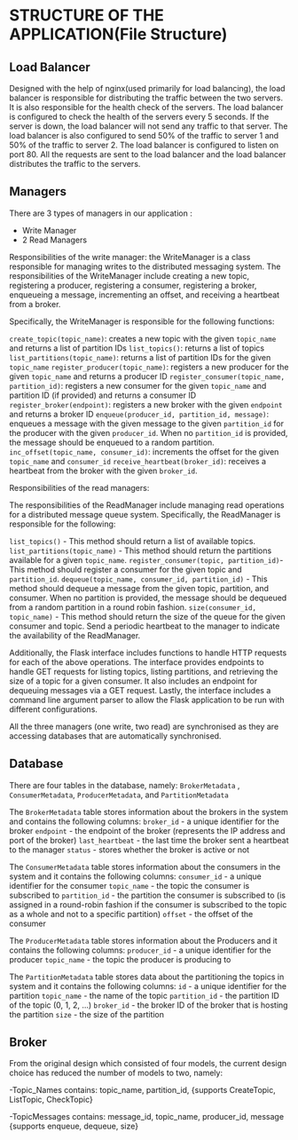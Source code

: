 # STRUCTURE OF THE APPLICATION(File Structure)

## Load Balancer 
Designed with the help of nginx(used primarily for load balancing), the load balancer is responsible for distributing the traffic between the two servers. It is also responsible for the health check of the servers. The load balancer is configured to check the health of the servers every 5 seconds. If the server is down, the load balancer will not send any traffic to that server. The load balancer is also configured to send 50% of the traffic to server 1 and 50% of the traffic to server 2. The load balancer is configured to listen on port 80. 
All the requests are sent to the load balancer and the load balancer distributes the traffic to the servers.

## Managers
There are 3 types of managers in our application :
- Write Manager 
- 2 Read Managers 

Responsibilities of the write manager: 
the WriteManager is a class responsible for managing writes to the distributed messaging system. The responsibilities of the WriteManager include creating a new topic, registering a producer, registering a consumer, registering a broker, enqueueing a message, incrementing an offset, and receiving a heartbeat from a broker.

Specifically, the WriteManager is responsible for the following functions:

`create_topic(topic_name)`: creates a new topic with the given `topic_name` and returns a list of partition IDs
`list_topics()`: returns a list of topics
`list_partitions(topic_name)`: returns a list of partition IDs for the given `topic_name`
`register_producer(topic_name)`: registers a new producer for the given `topic_name` and returns a producer ID
`register_consumer(topic_name, partition_id)`: registers a new consumer for the given `topic_name` and partition ID (if provided) and returns a consumer ID
`register_broker(endpoint)`: registers a new broker with the given `endpoint` and returns a broker ID
`enqueue(producer_id, partition_id, message)`: enqueues a message with the given message to the given `partition_id` for the producer with the given `producer_id`. When no `partition_id` is provided, the message should be enqueued to a random partition.
`inc_offset(topic_name, consumer_id)`: increments the offset for the given `topic_name` and `consumer_id`
`receive_heartbeat(broker_id)`: receives a heartbeat from the broker with the given `broker_id`.

Responsibilities of the read managers:

The responsibilities of the ReadManager include managing read operations for a distributed message queue system. Specifically, the ReadManager is responsible for the following:

`list_topics()` - This method should return a list of available topics.
`list_partitions(topic_name)` - This method should return the partitions available for a given `topic_name`.
`register_consumer(topic, partition_id)`- This method should register a consumer for the given topic and `partition_id`.
`dequeue(topic_name, consumer_id, partition_id)` - This method should dequeue a message from the given topic, partition, and consumer. When no partition is provided, the message should be dequeued from a random partition in a round robin fashion.
`size(consumer_id, topic_name)` - This method should return the size of the queue for the given consumer and topic.
Send a periodic heartbeat to the manager to indicate the availability of the ReadManager.

Additionally, the Flask interface includes functions to handle HTTP requests for each of the above operations. The interface provides endpoints to handle GET requests for listing topics, listing partitions, and retrieving the size of a topic for a given consumer. It also includes an endpoint for dequeuing messages via a GET request. Lastly, the interface includes a command line argument parser to allow the Flask application to be run with different configurations.

All the three managers (one write, two read) are synchronised as they are accessing databases that are automatically synchronised. 



## Database

There are four tables in the database, namely:
`BrokerMetadata` , `ConsumerMetadata`, `ProducerMetadata`, and `PartitionMetadata`

The `BrokerMetadata` table stores information about the brokers in the system and contains the following columns:
`broker_id` - a unique identifier for the broker
`endpoint` - the endpoint of the broker (represents the IP address and port of the broker)
`last_heartbeat` - the last time the broker sent a heartbeat to the manager
`status` - stores whether the broker is active or not 

The `ConsumerMetadata` table stores information about the consumers in the system and it contains the following columns:
`consumer_id` - a unique identifier for the consumer
`topic_name` - the topic the consumer is subscribed to
`partition_id` - the partition the consumer is subscribed to (is assigned in a round-robin fashion if the consumer is subscribed to the topic as a whole and not to a specific partition)
`offset` - the offset of the consumer

The `ProducerMetadata` table stores information about the Producers and it contains the following columns:
`producer_id` - a unique identifier for the producer
`topic_name` - the topic the producer is producing to

The `PartitionMetadata` table stores data about the partitioning the topics in system and it contains the following columns:
`id` - a unique identifier for the partition
`topic_name` - the name of the topic
`partition_id` - the partition ID of the topic (0, 1, 2, ...)
`broker_id` - the broker ID of the broker that is hosting the partition
`size` - the size of the partition  

## Broker 
From the original design which consisted of four models, the current design choice has reduced the number of models to two, namely:

-Topic_Names
    contains: topic_name, partition_id, {supports CreateTopic, ListTopic, CheckTopic}

-TopicMessages
	contains: message_id, topic_name, producer_id, message {supports enqueue, dequeue, size}